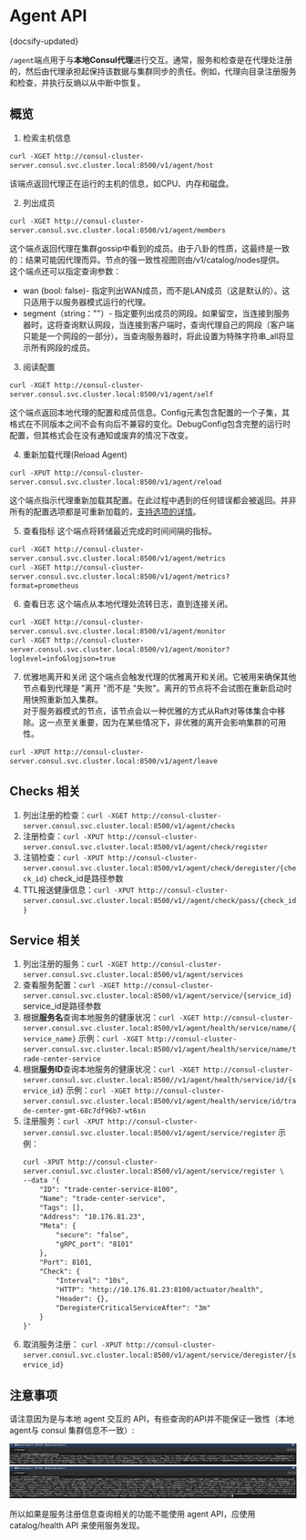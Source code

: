 #  Agent API
{docsify-updated}

`/agent`端点用于与**本地Consul代理**进行交互。通常，服务和检查是在代理处注册的，然后由代理承担起保持该数据与集群同步的责任。例如，代理向目录注册服务和检查，并执行反熵以从中断中恢复。

## 概览
1. 检索主机信息
```
curl -XGET http://consul-cluster-server.consul.svc.cluster.local:8500/v1/agent/host
```
该端点返回代理正在运行的主机的信息，如CPU、内存和磁盘。

2. 列出成员
```
curl -XGET http://consul-cluster-server.consul.svc.cluster.local:8500/v1/agent/members
```
这个端点返回代理在集群gossip中看到的成员。由于八卦的性质，这最终是一致的：结果可能因代理而异。节点的强一致性视图则由/v1/catalog/nodes提供。  
这个端点还可以指定查询参数：
+ wan (bool: false)- 指定列出WAN成员，而不是LAN成员（这是默认的）。这只适用于以服务器模式运行的代理。
+ segment（string：""）- 指定要列出成员的网段。如果留空，当连接到服务器时，这将查询默认网段，当连接到客户端时，查询代理自己的网段（客户端只能是一个网段的一部分）。当查询服务器时，将此设置为特殊字符串_all将显示所有网段的成员。

3. 阅读配置
```
curl -XGET http://consul-cluster-server.consul.svc.cluster.local:8500/v1/agent/self
```
这个端点返回本地代理的配置和成员信息。Config元素包含配置的一个子集，其格式在不同版本之间不会有向后不兼容的变化。DebugConfig包含完整的运行时配置，但其格式会在没有通知或废弃的情况下改变。

4. 重新加载代理(Reload Agent)
```
curl -XPUT http://consul-cluster-server.consul.svc.cluster.local:8500/v1/agent/reload
```
这个端点指示代理重新加载其配置。在此过程中遇到的任何错误都会被返回。并非所有的配置选项都是可重新加载的，[支持选项的详情](https://developer.hashicorp.com/consul/docs/agent/config#reloadable-configuration)。

5. 查看指标
这个端点将转储最近完成的时间间隔的指标。
```
curl -XGET http://consul-cluster-server.consul.svc.cluster.local:8500/v1/agent/metrics
curl -XGET http://consul-cluster-server.consul.svc.cluster.local:8500/v1/agent/metrics?format=prometheus
```

6. 查看日志
这个端点从本地代理处流转日志，直到连接关闭。
```
curl -XGET http://consul-cluster-server.consul.svc.cluster.local:8500/v1/agent/monitor
curl -XGET http://consul-cluster-server.consul.svc.cluster.local:8500/v1/agent/monitor?loglevel=info&logjson=true
```

7. 优雅地离开和关闭
这个端点会触发代理的优雅离开和关闭。它被用来确保其他节点看到代理是 "离开 "而不是 "失败"。离开的节点将不会试图在重新启动时用快照重新加入集群。  
对于服务器模式的节点，该节点会以一种优雅的方式从Raft对等体集合中移除。这一点至关重要，因为在某些情况下，非优雅的离开会影响集群的可用性。
```
curl -XPUT http://consul-cluster-server.consul.svc.cluster.local:8500/v1/agent/leave
```

## Checks 相关
1. 列出注册的检查：`curl -XGET http://consul-cluster-server.consul.svc.cluster.local:8500/v1/agent/checks`
2. 注册检查：`curl -XPUT http://consul-cluster-server.consul.svc.cluster.local:8500/v1/agent/check/register`
3. 注销检查：`curl -XPUT http://consul-cluster-server.consul.svc.cluster.local:8500/v1/agent/check/deregister/{check_id}` check_id是路径参数
4. TTL报送健康信息：`curl -XPUT http://consul-cluster-server.consul.svc.cluster.local:8500/v1//agent/check/pass/{check_id}`

## Service 相关
1. 列出注册的服务：`curl -XGET http://consul-cluster-server.consul.svc.cluster.local:8500/v1/agent/services`
2. 查看服务配置：`curl -XGET http://consul-cluster-server.consul.svc.cluster.local:8500/v1/agent/service/{service_id}` service_id是路径参数
3. 根据**服务名**查询本地服务的健康状况：`curl -XGET http://consul-cluster-server.consul.svc.cluster.local:8500/v1/agent/health/service/name/{service_name}`
	示例：`curl -XGET http://consul-cluster-server.consul.svc.cluster.local:8500/v1/agent/health/service/name/trade-center-service`
4. 根据**服务ID**查询本地服务的健康状况：`curl -XGET http://consul-cluster-server.consul.svc.cluster.local:8500//v1/agent/health/service/id/{service_id}`
	示例：`curl -XGET http://consul-cluster-server.consul.svc.cluster.local:8500/v1/agent/health/service/id/trade-center-gmt-68c7df96b7-wt6sn`  
5. 注册服务：`curl -XPUT http://consul-cluster-server.consul.svc.cluster.local:8500/v1/agent/service/register`
	示例：
	```
	curl -XPUT http://consul-cluster-server.consul.svc.cluster.local:8500/v1/agent/service/register \
	--data '{
		"ID": "trade-center-service-8100",
		"Name": "trade-center-service",
		"Tags": [],
		"Address": "10.176.81.23",
		"Meta": {
			"secure": "false",
			"gRPC_port": "8101"
		},
		"Port": 8101,
		"Check": {
			"Interval": "10s",
			"HTTP": "http://10.176.81.23:8100/actuator/health",
			"Header": {},
			"DeregisterCriticalServiceAfter": "3m"
		}
	}'
	```
6. 取消服务注册： `curl -XPUT http://consul-cluster-server.consul.svc.cluster.local:8500/v1/agent/service/deregister/{service_id}`


## 注意事项
请注意因为是与本地 agent 交互的 API，有些查询的API并不能保证一致性（本地agent与 consul 集群信息不一致）:
<center>
	<img src="pics/agent-0.png" alt="">
	<img src="pics/agent-1.png" alt="">
</center>

所以如果是服务注册信息查询相关的功能不能使用 agent API，应使用 catalog/health API 来使用服务发现。
